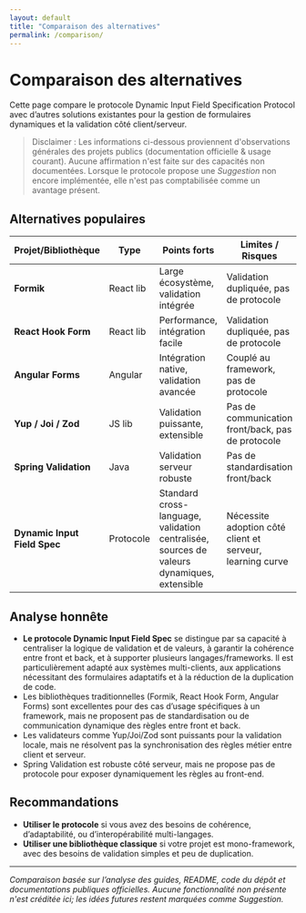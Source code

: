 ```yaml
---
layout: default
title: "Comparaison des alternatives"
permalink: /comparison/
---
```


# Comparaison des alternatives

Cette page compare le protocole Dynamic Input Field Specification Protocol avec d’autres solutions existantes pour la gestion de formulaires dynamiques et la validation côté client/serveur.

> Disclaimer : Les informations ci-dessous proviennent d'observations générales des projets publics (documentation officielle & usage courant). Aucune affirmation n'est faite sur des capacités non documentées. Lorsque le protocole propose une *Suggestion* non encore implémentée, elle n'est pas comptabilisée comme un avantage présent.

## Alternatives populaires

| Projet/Bibliothèque         | Type         | Points forts                      | Limites / Risques                | Cas d’usage recommandé           |
|----------------------------|--------------|-----------------------------------|-----------------------------------|----------------------------------|
| **Formik**                 | React lib    | Large écosystème, validation intégrée | Validation dupliquée, pas de protocole | Apps React avec logique simple   |
| **React Hook Form**        | React lib    | Performance, intégration facile    | Validation dupliquée, pas de protocole | Apps React, formulaires rapides  |
| **Angular Forms**          | Angular      | Intégration native, validation avancée | Couplé au framework, pas de protocole | Apps Angular, validation complexe|
| **Yup / Joi / Zod**        | JS lib       | Validation puissante, extensible   | Pas de communication front/back, pas de protocole | Validation locale, API JS       |
| **Spring Validation**      | Java         | Validation serveur robuste         | Pas de standardisation front/back | Apps Java, backend only          |
| **Dynamic Input Field Spec**| Protocole    | Standard cross-language, validation centralisée, sources de valeurs dynamiques, extensible | Nécessite adoption côté client et serveur, learning curve | Apps multi-clients, formulaires adaptatifs |

## Analyse honnête

- **Le protocole Dynamic Input Field Spec** se distingue par sa capacité à centraliser la logique de validation et de valeurs, à garantir la cohérence entre front et back, et à supporter plusieurs langages/frameworks. Il est particulièrement adapté aux systèmes multi-clients, aux applications nécessitant des formulaires adaptatifs et à la réduction de la duplication de code.
- Les bibliothèques traditionnelles (Formik, React Hook Form, Angular Forms) sont excellentes pour des cas d’usage spécifiques à un framework, mais ne proposent pas de standardisation ou de communication dynamique des règles entre front et back.
- Les validateurs comme Yup/Joi/Zod sont puissants pour la validation locale, mais ne résolvent pas la synchronisation des règles métier entre client et serveur.
- Spring Validation est robuste côté serveur, mais ne propose pas de protocole pour exposer dynamiquement les règles au front-end.

## Recommandations

- **Utiliser le protocole** si vous avez des besoins de cohérence, d’adaptabilité, ou d’interopérabilité multi-langages.
- **Utiliser une bibliothèque classique** si votre projet est mono-framework, avec des besoins de validation simples et peu de duplication.

---

*Comparaison basée sur l’analyse des guides, README, code du dépôt et documentations publiques officielles. Aucune fonctionnalité non présente n'est créditée ici; les idées futures restent marquées comme *Suggestion*.*
